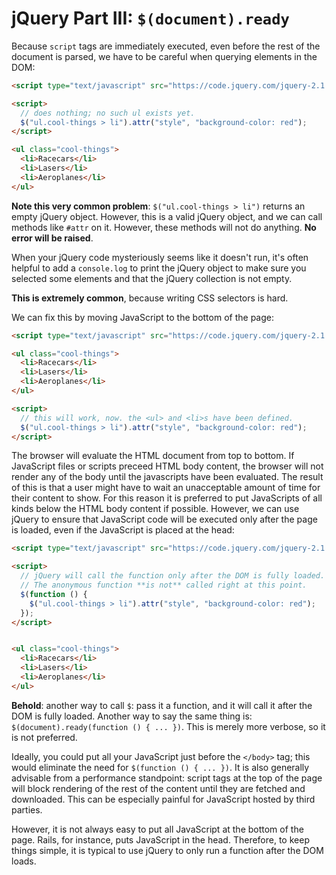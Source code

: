 # jQuery Part III: `$(document).ready`

Because `script` tags are immediately executed, even before the rest
of the document is parsed, we have to be careful when querying
elements in the DOM:

```html
<script type="text/javascript" src="https://code.jquery.com/jquery-2.1.1.js"></script>

<script>
  // does nothing; no such ul exists yet.
  $("ul.cool-things > li").attr("style", "background-color: red");
</script>

<ul class="cool-things">
  <li>Racecars</li>
  <li>Lasers</li>
  <li>Aeroplanes</li>
</ul>
```

**Note this very common problem**: `$("ul.cool-things > li")` returns
an empty jQuery object. However, this is a valid jQuery object, and we
can call methods like `#attr` on it. However, these methods will not
do anything. **No error will be raised**.

When your jQuery code mysteriously seems like it doesn't run, it's
often helpful to add a `console.log` to print the jQuery object to
make sure you selected some elements and that the jQuery collection is
not empty.

**This is extremely common**, because writing CSS selectors is hard.

We can fix this by moving JavaScript to the bottom of the page:

```html
<script type="text/javascript" src="https://code.jquery.com/jquery-2.1.1.js"></script>

<ul class="cool-things">
  <li>Racecars</li>
  <li>Lasers</li>
  <li>Aeroplanes</li>
</ul>

<script>
  // this will work, now. the <ul> and <li>s have been defined.
  $("ul.cool-things > li").attr("style", "background-color: red");
</script>
```

The browser will evaluate the HTML document from top to bottom. If 
JavaScript files or scripts preceed HTML body content, the browser 
will not render any of the body until the javascripts have been 
evaluated. The result of this is that a user might have to wait an 
unacceptable amount of time for their content to show. For this reason 
it is preferred to put JavaScripts of all kinds below the HTML body content 
if possible. However, we can use jQuery to ensure that JavaScript code 
will be executed only after the page is loaded, even if the JavaScript 
is placed at the head:

```html
<script type="text/javascript" src="https://code.jquery.com/jquery-2.1.1.js"></script>

<script>
  // jQuery will call the function only after the DOM is fully loaded.
  // The anonymous function **is not** called right at this point.
  $(function () {
    $("ul.cool-things > li").attr("style", "background-color: red");
  });
</script>


<ul class="cool-things">
  <li>Racecars</li>
  <li>Lasers</li>
  <li>Aeroplanes</li>
</ul>
```

**Behold**: another way to call `$`: pass it a function, and it will
call it after the DOM is fully loaded. Another way to say the same
thing is: `$(document).ready(function () { ... })`. This is merely
more verbose, so it is not preferred.

Ideally, you could put all your JavaScript just before the `</body>`
tag; this would eliminate the need for `$(function () { ... })`. It is
also generally advisable from a performance standpoint: script tags at
the top of the page will block rendering of the rest of the content
until they are fetched and downloaded. This can be especially painful
for JavaScript hosted by third parties.

However, it is not always easy to put all JavaScript at the bottom of
the page. Rails, for instance, puts JavaScript in the head. Therefore,
to keep things simple, it is typical to use jQuery to only run a
function after the DOM loads.
